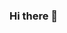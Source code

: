 ### Hi there 👋

<!--
**ssssteve426/ssssteve426** is a ✨ _special_ ✨ repository because its `README.md` (this file) appears on your GitHub profile.

Here are some ideas to get you started:

- 🔭 I’m currently working on ...가톨릭 대학교 성의교정
- 🌱 I’m currently learning ... 정신
- 👯 I’m looking to collaborate on ... 약동학
- 🤔 I’m looking for help with ...
- 💬 Ask me about ...
- 📫 How to reach me: ...
- 😄 Pronouns: ...
- ⚡ Fun fact: ...
-->
